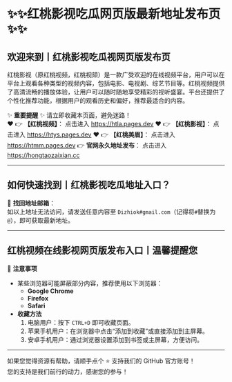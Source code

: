 # :sparkles::sparkles:红桃影视吃瓜网页版最新地址发布页:sparkles::sparkles:

## 欢迎来到丨**红桃影视吃瓜视网页版发布页**

红桃影视（原红桃视频，红桃视颏）是一款广受欢迎的在线视频平台，用户可以在平台上观看各种类型的视频内容，包括电影、电视剧、综艺节目等。红桃视频提供了高清流畅的播放体验，让用户可以随时随地享受精彩的视听盛宴。平台还提供了个性化推荐功能，根据用户的观看历史和偏好，推荐最适合的内容。

✨ **重要提醒** ✨ 请立即收藏本页面，避免迷路！  
❤️ 👉 **【红桃视频】**： 点击进入 https://htla.pages.dev
❤️ 👉 **【红桃影视】**： 点击进入 https://htys.pages.dev
❤️ 👉 **【红桃美眉】**： 点击进入 https://htmm.pages.dev
👉 **官网永久地址发布**： 点击进入 https://hongtaozaixian.cc

---

## **如何快速找到丨红桃影视吃瓜地址入口？**

📧 **找回地址邮箱**：  
如以上地址无法访问，请发送任意内容至 ` Dizhiok#gmail.com `（记得将`#`替换为`@`），即可获取最新地址。

---

## **红桃视频在线影视网页版发布入口丨温馨提醒您**

📌 **注意事项**  
- 某些浏览器可能屏蔽部分内容，推荐使用以下浏览器：  
  - **Google Chrome**  
  - **Firefox**  
  - **Safari**  
- **收藏方法**  
  1. 电脑用户：按下 `CTRL+D` 即可收藏页面。  
  2. 苹果手机用户：在浏览器中点击“添加到收藏”或直接添加到主屏幕。  
  3. 安卓手机用户：通过浏览器设置添加到书签或主屏幕，方便访问。

---

如果您觉得资源有帮助，请顺手点个 ⭐️ 支持我们的 GitHub 官方账号！  
您的支持是我们前行的动力，感谢您的参与！

